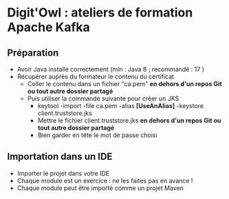 # Digit'Owl : ateliers de formation Apache Kafka

## Préparation

- Avoir Java installé correctement (min : Java 8 ; recommandé : 17 )
- Récupérer auprès du formateur le contenu du certificat
    - Coller le contenu dans un fichier "ca.pem" **en dehors d'un repos Git ou tout autre dossier
      partagé**
    - Puis utiliser la commande suivante pour créer un JKS
        - keytool -import -file ca.pem -alias **[UseAnAlias]** -keystore client.truststore.jks
        - Mettre le fichier client.truststore.jks **en dehors d'un repos Git ou tout autre dossier
          partagé**
        - Bien garder en tête le mot de passe choisi

## Importation dans un IDE

- Importer le projet dans votre IDE
- Chaque module est un exercice : ne les faites pas en avance !
- Chaque module peut être importé comme un projet Maven
